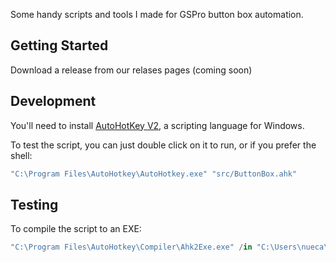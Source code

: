 Some handy scripts and tools I made for GSPro button box automation. 

## Getting Started

Download a release from our relases pages (coming soon)

## Development

You'll need to install [AutoHotKey V2](https://www.autohotkey.com/), a scripting language for Windows. 

To test the script, you can just double click on it to run, or if you prefer the shell:

```powershell
"C:\Program Files\AutoHotkey\AutoHotkey.exe" "src/ButtonBox.ahk"
```
## Testing

To compile the script to an EXE:

```powershell
"C:\Program Files\AutoHotkey\Compiler\Ahk2Exe.exe" /in "C:\Users\nueca\Documents\scripting\gspro-button-box/src/ButtonBox.ahk" /out "C:\Users\nueca\Documents\scripting\gspro-button-box/build/ButtonBox.exe" /icon "C:\Users\nueca\Documents\scripting\gspro-button-box/images/icon.ico"
```
